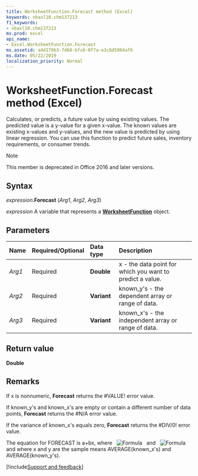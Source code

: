 ```yaml
---
title: WorksheetFunction.Forecast method (Excel)
keywords: vbaxl10.chm137213
f1_keywords:
- vbaxl10.chm137213
ms.prod: excel
api_name:
- Excel.WorksheetFunction.Forecast
ms.assetid: a4d178b3-7d68-bfc6-0f7a-e3c6d5984af6
ms.date: 05/22/2019
localization_priority: Normal
---
```



# WorksheetFunction.Forecast method (Excel)

Calculates, or predicts, a future value by using existing values. The predicted value is a y-value for a given x-value. The known values are existing x-values and y-values, and the new value is predicted by using linear regression. You can use this function to predict future sales, inventory requirements, or consumer trends.

> [!NOTE] 
> This member is deprecated in Office 2016 and later versions.


## Syntax

_expression_.**Forecast** (_Arg1_, _Arg2_, _Arg3_)

_expression_ A variable that represents a **[WorksheetFunction](Excel.WorksheetFunction.md)** object.


## Parameters

|Name|Required/Optional|Data type|Description|
|:-----|:-----|:-----|:-----|
| _Arg1_|Required| **Double**|x - the data point for which you want to predict a value.|
| _Arg2_|Required| **Variant**|known_y's - the dependent array or range of data.|
| _Arg3_|Required| **Variant**|known_x's - the independent array or range of data.|

## Return value

**Double**


## Remarks

If x is nonnumeric, **Forecast** returns the #VALUE! error value.
    
If known_y's and known_x's are empty or contain a different number of data points, **Forecast** returns the #N/A error value.
    
If the variance of known_x's equals zero, **Forecast** returns the #DIV/0! error value.
    
The equation for FORECAST is a+bx, where &nbsp; ![Formula](../images/awfintc1_ZA06051174.gif) &nbsp; and &nbsp; ![Formula](../images/awfintc2_ZA06051175.gif) &nbsp; and where x and y are the sample means AVERAGE(known_x's) and AVERAGE(known_y's). 
    



[!include[Support and feedback](~/includes/feedback-boilerplate.md)]